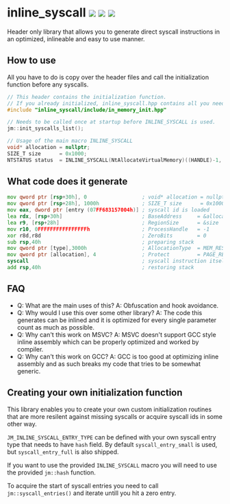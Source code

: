 # inline_syscall [![](https://img.shields.io/badge/OS-windows-green.svg)]() [![](https://img.shields.io/badge/compiler-clang-green.svg)]() [![](https://img.shields.io/badge/arch-x64-green.svg)]()
Header only library that allows you to generate direct syscall instructions in an optimized, inlineable and easy to use manner.

## How to use
All you have to do is copy over the header files and call the initialization function before any syscalls.

```cpp
// This header contains the initialization function.
// If you already initialized, inline_syscall.hpp contains all you need.
#include "inline_syscall/include/in_memory_init.hpp"

// Needs to be called once at startup before INLINE_SYSCALL is used.
jm::init_syscalls_list();

// Usage of the main macro INLINE_SYSCALL
void* allocation = nullptr;
SIZE_T size      = 0x1000;
NTSTATUS status  = INLINE_SYSCALL(NtAllocateVirtualMemory)((HANDLE)-1, &allocation, 0, &size, MEM_RESERVE | MEM_COMMIT, PAGE_READWRITE);
```

## What code does it generate
```asm
mov qword ptr [rsp+30h], 0                  ; void* allocation = nullptr
mov qword ptr [rsp+28h], 1000h              ; SIZE_T size      = 0x1000;
mov eax, dword ptr [entry (07FF683157004h)] ; syscall id is loaded
lea rdx, [rsp+30h]                          ; BaseAddress     = &allocation
lea r9, [rsp+28h]                           ; RegionSize      = &size
mov r10, 0FFFFFFFFFFFFFFFFh                 ; ProcessHandle   = -1
xor r8d,r8d                                 ; ZeroBits        = 0
sub rsp,40h                                 ; preparing stack
mov qword ptr [type],3000h                  ; AllocationType  = MEM_RESERVE | MEM_COMMIT
mov qword ptr [allocation], 4               ; Protect         = PAGE_READWRITE
syscall                                     ; syscall instruction itself
add rsp,40h                                 ; restoring stack
```

## FAQ
* Q: What are the main uses of this? A: Obfuscation and hook avoidance.
* Q: Why would I use this over some other library? A: The code this generates can be inlined and it is optimized for every single parameter count as much as possible.
* Q: Why can't this work on MSVC? A: MSVC doesn't support GCC style inline assembly which can be properly optimized and worked by compiler.
* Q: Why can't this work on GCC? A: GCC is too good at optimizing inline assembly and as such breaks my code that tries to be somewhat generic.

## Creating your own initialization function
This library enables you to create your own custom initialization routines that are more resilent against missing syscalls or acquire syscall ids in some other way.

`JM_INLINE_SYSCALL_ENTRY_TYPE` can be defined with your own syscall entry type that needs to have `hash` field. By default `syscall_entry_small` is used, but `syscall_entry_full` is also shipped.

If you want to use the provided `INLINE_SYSCALL` macro you will need to use the provided `jm::hash` function.

To acquire the start of syscall entries you need to call `jm::syscall_entries()` and iterate untill you hit a zero entry.